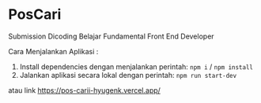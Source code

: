 # PosCari
Submission Dicoding Belajar Fundamental Front End Developer

Cara Menjalankan Aplikasi :
1. Install dependencies dengan menjalankan perintah: `npm i` / `npm install`
2. Jalankan aplikasi secara lokal dengan perintah: `npm run start-dev`

atau link https://pos-carii-hyugenk.vercel.app/
